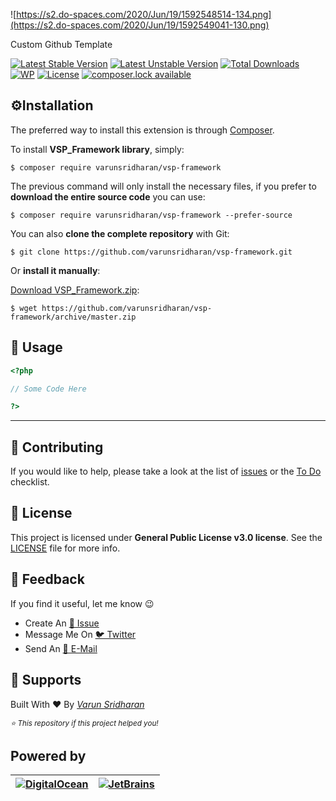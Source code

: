 ![https://s2.do-spaces.com/2020/Jun/19/1592548514-134.png](https://s2.do-spaces.com/2020/Jun/19/1592549041-130.png)

Custom Github Template

[![Latest Stable Version][latest-stable-version-img]][lsvl]
[![Latest Unstable Version][latest-Unstable-version-img]][luvl]
[![Total Downloads][total-downloads-img]][tdl]
[![WP][wpcs-img]][wpcsl]
[![License][license-img]][licenselink]
[![composer.lock available][composerlock-img]][composerlocklink]

## ⚙️Installation
The preferred way to install this extension is through [Composer][composer].

To install **VSP_Framework library**, simply:

    $ composer require varunsridharan/vsp-framework

The previous command will only install the necessary files, if you prefer to **download the entire source code** you can use:

    $ composer require varunsridharan/vsp-framework --prefer-source

You can also **clone the complete repository** with Git:

    $ git clone https://github.com/varunsridharan/vsp-framework.git

Or **install it manually**:

[Download VSP_Framework.zip][downloadzip]:

    $ wget https://github.com/varunsridharan/vsp-framework/archive/master.zip

## 🚀 Usage

```php
<?php

// Some Code Here

?>
```
---

## 🤝 Contributing
If you would like to help, please take a look at the list of [issues](issues/) or the [To Do](#-todo) checklist.

## 📝 License
This project is licensed under **General Public License v3.0 license**. See the [LICENSE](LICENSE) file for more info.

## 📣 Feedback
If you find it useful, let me know :wink:

- Create An [🔧 Issue](issues/) 
- Message Me On  [🐦 Twitter][twitter] 
- Send An [📧 E-Mail][email]

## 🙏  Supports
Built With ♥ By _[Varun Sridharan][twitter]_

<small><i>⭐ This repository if this project helped you!</i></small>

## Powered by
| [![DigitalOcean][do-image]][do-ref] | [![JetBrains][jb-image]][jb-ref] |
| --- | --- |

[twitter]: https://go.svarun.dev/sm/twitter/
[email]: https://go.svarun.dev/contact/email/
[website]: https://go.svarun.dev/website/
[composer]: https://go.svarun.dev/composer/
[do-ref]: https://go.svarun.dev/powered/digitalocean/
[jb-ref]: https://go.svarun.dev/powered/jetbrains/

[downloadzip]:https://github.com/varunsridharan/vsp-framework/archive/master.zip

[do-image]: https://cdn.svarun.dev/common/digitalocean/small.png?v=1
[jb-image]: https://cdn.svarun.dev/common/jetbrains/phpstorm/small.png?v=1

[latest-stable-version-img]: https://poser.pugx.org/varunsridharan/php-autoloader/version
[latest-Unstable-version-img]: https://poser.pugx.org/varunsridharan/php-autoloader/v/unstable
[total-downloads-img]: https://poser.pugx.org/varunsridharan/php-autoloader/downloads
[Latest-Unstable-version-img]: https://poser.pugx.org/varunsridharan/php-autoloader/v/unstable
[wpcs-img]: https://img.shields.io/badge/WordPress-Standar-1abc9c.svg
[license-img]: https://poser.pugx.org/varunsridharan/php-autoloader/license
[composerlock-img]: https://poser.pugx.org/varunsridharan/php-autoloader/composerlock

[lsvl]: https://packagist.org/packages/varunsridharan/php-autoloader
[luvl]: https://packagist.org/packages/varunsridharan/php-autoloader
[tdl]: https://packagist.org/packages/varunsridharan/php-autoloader
[wpcsl]: https://github.com/WordPress-Coding-Standards/WordPress-Coding-Standards/
[licenselink]: https://packagist.org/packages/varunsridharan/php-autoloader
[composerlocklink]: https://packagist.org/packages/varunsridharan/php-autoloader
